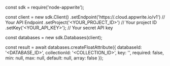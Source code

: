 const sdk = require('node-appwrite');

const client = new sdk.Client()
    .setEndpoint('https://<REGION>.cloud.appwrite.io/v1') // Your API Endpoint
    .setProject('<YOUR_PROJECT_ID>') // Your project ID
    .setKey('<YOUR_API_KEY>'); // Your secret API key

const databases = new sdk.Databases(client);

const result = await databases.createFloatAttribute({
    databaseId: '<DATABASE_ID>',
    collectionId: '<COLLECTION_ID>',
    key: '',
    required: false,
    min: null,
    max: null,
    default: null,
    array: false
});
